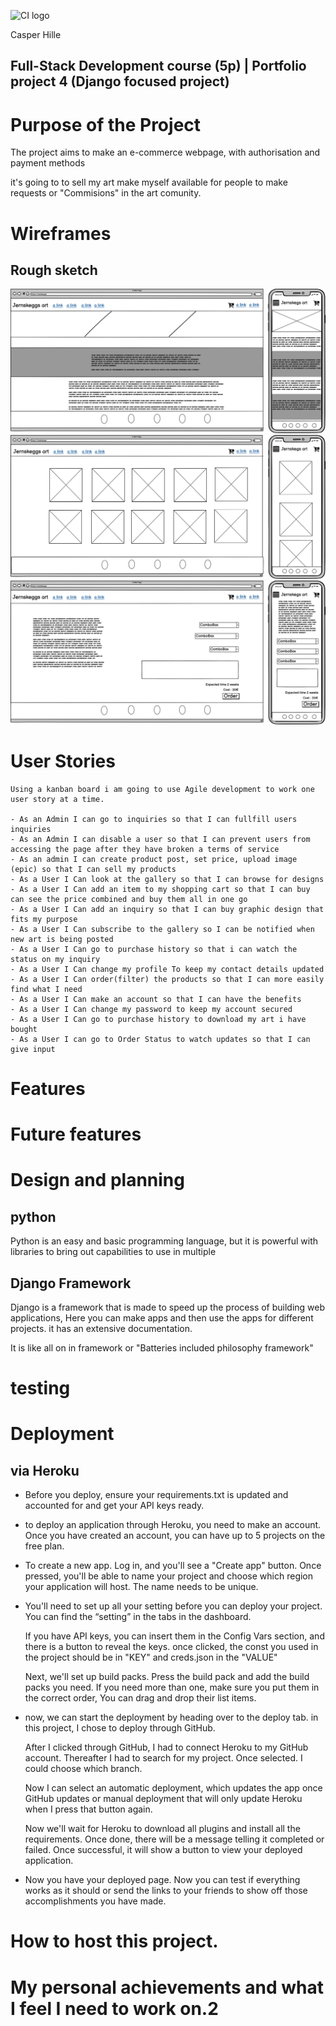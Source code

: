 ![CI logo](https://codeinstitute.s3.amazonaws.com/fullstack/ci_logo_small.png)

Casper Hille

Full-Stack Development course (5p) | Portfolio project 4 (Django focused project)
---

# Purpose of the Project

The project aims to make an e-commerce webpage, with authorisation and payment methods

it's going to to sell my art make myself available for people to make requests or "Commisions" in the art comunity.

# Wireframes

## Rough sketch

![wireframe](docs/wireframes/home.png)
![wireframe](docs/wireframes/gallery.png)
![wireframe](docs/wireframes/request.png)

# User Stories

    Using a kanban board i am going to use Agile development to work one user story at a time.

    - As an Admin I can go to inquiries so that I can fullfill users inquiries
    - As an Admin I can disable a user so that I can prevent users from accessing the page after they have broken a terms of service
    - As an admin I can create product post, set price, upload image (epic) so that	I can sell my products
    - As a User I Can look at the gallery so that I can browse for designs
    - As a User I Can add an item to my shopping cart so that I can buy can see the price combined and buy them all in one go
    - As a User I Can add an inquiry so that I can buy graphic design that fits my purpose
    - As a User I Can subscribe to the gallery so I can be notified when new art is being posted
    - As a User I Can go to purchase history so that i can watch the status on my inquiry
    - As a User I Can change my profile To keep my contact details updated
    - As a User I Can order(filter) the products so that I can more easily find what I need
    - As a User I Can make an account so that I can have the benefits
    - As a User I Can change my password to keep my account secured
    - As a User I Can go to purchase history to download my art i have bought
    - As a User I can go to Order Status to watch updates so that I can give input

# Features

# Future features

# Design and planning

## python

Python is an easy and basic programming language, but it is powerful with libraries to bring out capabilities to use in multiple

## Django Framework

Django is a framework that is made to speed up the process of building web applications, Here you can make apps and then use the apps for different projects. it has an extensive documentation.

It is like all on in framework or "Batteries included philosophy framework"

# testing

# Deployment

## via Heroku

- Before you deploy, ensure your requirements.txt is updated and accounted for and get your API keys ready.

- to deploy an application through Heroku, you need to make an account. Once you have created an account, you can have up to 5 projects on the free plan.

- To create a new app. Log in, and you'll see a "Create app" button.
  Once pressed, you'll be able to name your project and choose which region your application will host. The name needs to be unique.

- You'll need to set up all your setting before you can deploy your project. You can find the “setting” in the tabs in the dashboard.

  If you have API keys, you can insert them in the Config Vars section, and there is a button to reveal the keys.
  once clicked, the const you used in the project should be in "KEY" and creds.json in the "VALUE"

  Next, we'll set up build packs. Press the build pack and add the build packs you need. If you need more than one, make sure you put them in the correct order, You can drag and drop their list items.

- now, we can start the deployment by heading over to the deploy tab. in this project, I chose to deploy through GitHub.

  After I clicked through GitHub, I had to connect Heroku to my GitHub account. Thereafter I had to search for my project. Once selected.
  I could choose which branch.

  Now I can select an automatic deployment, which updates the app once GitHub updates or manual deployment that will only update Heroku when I press that button again.

  Now we'll wait for Heroku to download all plugins and install all the requirements. Once done, there will be a message telling it completed or failed. Once successful, it will show a button to view your deployed application.

- Now you have your deployed page. Now you can test if everything works as it should or send the links to your friends to show off those accomplishments you have made.

# How to host this project.


# My personal achievements and what I feel I need to work on.2
